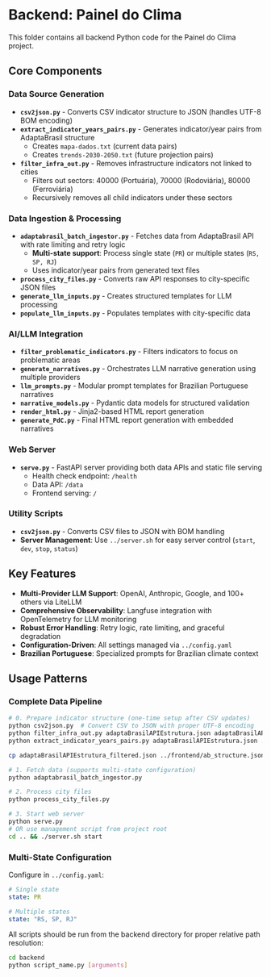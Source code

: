 # Backend: Painel do Clima

This folder contains all backend Python code for the Painel do Clima project.

## Core Components

### Data Source Generation
- **`csv2json.py`** - Converts CSV indicator structure to JSON (handles UTF-8 BOM encoding)
- **`extract_indicator_years_pairs.py`** - Generates indicator/year pairs from AdaptaBrasil structure
  - Creates `mapa-dados.txt` (current data pairs)
  - Creates `trends-2030-2050.txt` (future projection pairs)
- **`filter_infra_out.py`** - Removes infrastructure indicators not linked to cities
  - Filters out sectors: 40000 (Portuária), 70000 (Rodoviária), 80000 (Ferroviária)
  - Recursively removes all child indicators under these sectors

### Data Ingestion & Processing
- **`adaptabrasil_batch_ingestor.py`** - Fetches data from AdaptaBrasil API with rate limiting and retry logic
  - **Multi-state support**: Process single state (`PR`) or multiple states (`RS, SP, RJ`)
  - Uses indicator/year pairs from generated text files
- **`process_city_files.py`** - Converts raw API responses to city-specific JSON files
- **`generate_llm_inputs.py`** - Creates structured templates for LLM processing
- **`populate_llm_inputs.py`** - Populates templates with city-specific data

### AI/LLM Integration
- **`filter_problematic_indicators.py`** - Filters indicators to focus on problematic areas
- **`generate_narratives.py`** - Orchestrates LLM narrative generation using multiple providers
- **`llm_prompts.py`** - Modular prompt templates for Brazilian Portuguese narratives
- **`narrative_models.py`** - Pydantic data models for structured validation
- **`render_html.py`** - Jinja2-based HTML report generation
- **`generate_PdC.py`** - Final HTML report generation with embedded narratives

### Web Server
- **`serve.py`** - FastAPI server providing both data APIs and static file serving
  - Health check endpoint: `/health`
  - Data API: `/data`
  - Frontend serving: `/`

### Utility Scripts
- **`csv2json.py`** - Converts CSV files to JSON with BOM handling
- **Server Management**: Use `../server.sh` for easy server control (`start`, `dev`, `stop`, `status`)

## Key Features
- **Multi-Provider LLM Support**: OpenAI, Anthropic, Google, and 100+ others via LiteLLM
- **Comprehensive Observability**: Langfuse integration with OpenTelemetry for LLM monitoring
- **Robust Error Handling**: Retry logic, rate limiting, and graceful degradation
- **Configuration-Driven**: All settings managed via `../config.yaml`
- **Brazilian Portuguese**: Specialized prompts for Brazilian climate context

## Usage Patterns

### Complete Data Pipeline
```bash
# 0. Prepare indicator structure (one-time setup after CSV updates)
python csv2json.py  # Convert CSV to JSON with proper UTF-8 encoding
python filter_infra_out.py adaptaBrasilAPIEstrutura.json adaptaBrasilAPIEstrutura_filtered.json  # Remove infrastructure indicators
python extract_indicator_years_pairs.py adaptaBrasilAPIEstrutura.json .  # Generate data source files

cp adaptaBrasilAPIEstrutura_filtered.json ../frontend/ab_structure.json  # Update frontend

# 1. Fetch data (supports multi-state configuration)
python adaptabrasil_batch_ingestor.py

# 2. Process city files
python process_city_files.py

# 3. Start web server
python serve.py
# OR use management script from project root
cd .. && ./server.sh start
```

### Multi-State Configuration
Configure in `../config.yaml`:
```yaml
# Single state
state: PR

# Multiple states
state: "RS, SP, RJ"
```

All scripts should be run from the backend directory for proper relative path resolution:
```bash
cd backend
python script_name.py [arguments]
```
